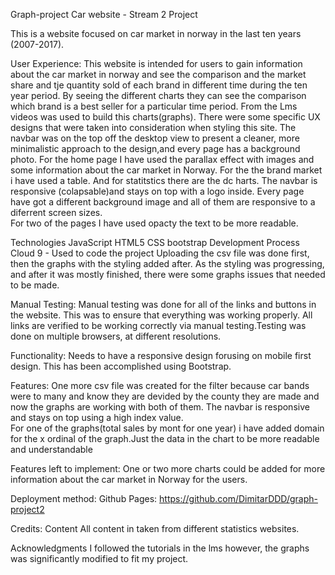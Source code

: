 Graph-project
Car website - Stream 2 Project

This is a website focused on car market in norway in the last ten years (2007-2017). 

User Experience:
This website is intended for users  to gain information about the car market in norway and see the comparison and the  market share and tje quantity sold of each brand in different time during the ten year period.
By seeing the different charts they can see the comparison which brand is a best seller for a particular time period. 
From the Lms videos was used to build this charts(graphs). There were some specific UX designs that were taken into consideration when styling this site. The navbar was on the top off the desktop view to present a cleaner, more minimalistic approach to the design,and every page has a background photo.
For the home page I have used the parallax effect with images and some information about the car market in Norway.
For the the brand market i have used a table. 
And for statitstics there are the dc harts. 
The navbar is responsive (colapsable)and stays on top with a logo inside. 
Every page have got a different background image and all of them are responsive to a diferrent screen sizes.  
For two of the pages I have used opacty the text to be more readable. 


Technologies
JavaScript
HTML5
CSS
bootstrap 
Development Process 
Cloud 9 - Used to code the project
Uploading the csv file was done first, then the graphs with the styling added after. As the styling was progressing, and after it was mostly finished, there were some graphs issues  that needed to be made.

Manual Testing:
Manual testing was done for all of the links and buttons in the website. This was to ensure that everything was working properly. All links are verified to be working correctly via manual testing.Testing was done on multiple browsers, at different resolutions.

Functionality:
Needs to have a responsive design forusing on mobile first design. This has been accomplished using Bootstrap.

Features:
One more csv file was created for the filter because car bands were to many and know  they are devided by the county they are made and now the graphs are working with both of them.
The navbar is responsive and stays on top using a high index value.  
For one of the graphs(total sales by mont for one year) i have added  domain for the x ordinal of the graph.Just the data in the chart to be more readable and understandable

Features left to implement: 
One or two more charts could be added for more information about the car market in Norway for the users.

Deployment method: Github Pages:
https://github.com/DimitarDDD/graph-project2 

Credits:
Content
All content in taken from different statistics websites.

Acknowledgments 
I followed the tutorials in the lms however, the graphs was significantly modified to fit my project.